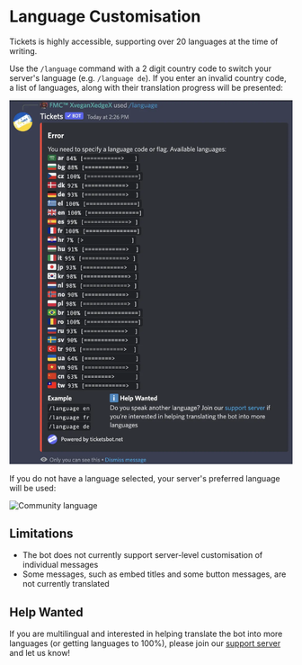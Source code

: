 # Language Customisation
Tickets is highly accessible, supporting over 20 languages at the time of writing.

Use the `/language` command with a 2 digit country code to switch your server's language (e.g. `/language de`). If you enter an invalid country code, a list of languages, along with their translation progress will be presented:

![Language list](../img/languages.webp)

If you do not have a language selected, your server's preferred language will be used:

![Community language](../img/server_language.webp)

## Limitations
- The bot does not currently support server-level customisation of individual messages
- Some messages, such as embed titles and some button messages, are not currently translated

## Help Wanted
If you are multilingual and interested in helping translate the bot into more languages (or getting languages to 100%), please join our [support server](https://discord.gg/bh6aAfP) and let us know!